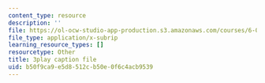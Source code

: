 ```yaml
---
content_type: resource
description: ''
file: https://ol-ocw-studio-app-production.s3.amazonaws.com/courses/6-0001-introduction-to-computer-science-and-programming-in-python-fall-2016/b50f9ca9e5d8512cb50e0f6c4acb9539_goalLDamePE.vtt
file_type: application/x-subrip
learning_resource_types: []
resourcetype: Other
title: 3play caption file
uid: b50f9ca9-e5d8-512c-b50e-0f6c4acb9539
---
```

